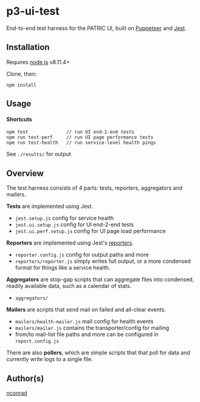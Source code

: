 # p3-ui-test

End-to-end test harness for the PATRIC UI, built on [Puppeteer](https://github.com/GoogleChrome/puppeteer) and [Jest](https://jestjs.io/]).


## Installation

Requires [node.js](https://nodejs.org) v8.11.4+


Clone, then:

```
npm install
```


## Usage

#### Shortcuts


```
npm test              // run UI end-2-end tests
npm run test-perf     // run UI page performance tests
npm run test-health   // run service-level health pings
```

See `./results/` for output


## Overview

The test harness consists of 4 parts: tests, reporters, aggregators and mailers.

**Tests** are implemented using Jest.
- `jest.setup.js` config for service health
- `jest.ui.setup.js` config for UI end-2-end tests
- `jest.ui.perf.setup.js` config for UI page load performance

**Reporters** are implemented using Jest's [reporters](https://jestjs.io/docs/en/configuration#reporters-arraymodulename--modulename-options).
- `reporter.config.js` config for output paths and more
- `reporters/reporter.js` simply writes full output, or a more condensed format for things like a service health.

**Aggregators** are stop-gap scripts that can aggregate files into condensed, readily available data, such as a calendar of stats.

- `aggregators/`

**Mailers** are scripts that send mail on failed and all-clear events.

- `mailers/health-mailer.js` mail config for health events
- `mailers/mailer.js` contains the transporter/config for mailing
- from/to mail-list file paths and more can be configured in `report.config.js`


There are also <b>pollers</b>, which are simple scripts that that poll for data and currently write logs to a single file.



## Author(s)

[nconrad](https://github.com/nconrad)



